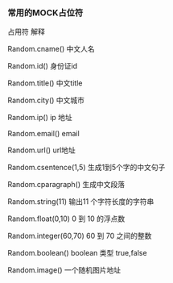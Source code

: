 ###	常用的MOCK占位符

占用符 解释

Random.cname() 中文人名

Random.id() 身份证id

Random.title() 中文title

Random.city() 中文城市

Random.ip() ip 地址

Random.email() email

Random.url() url地址

Random.csentence(1,5) 生成1到5个字的中文句子

Random.cparagraph() 生成中文段落

Random.string(11) 输出11 个字符长度的字符串

Random.float(0,10) 0 到 10 的浮点数

Random.integer(60,70) 60 到 70 之间的整数

Random.boolean() boolean 类型 true,false

Random.image() 一个随机图片地址